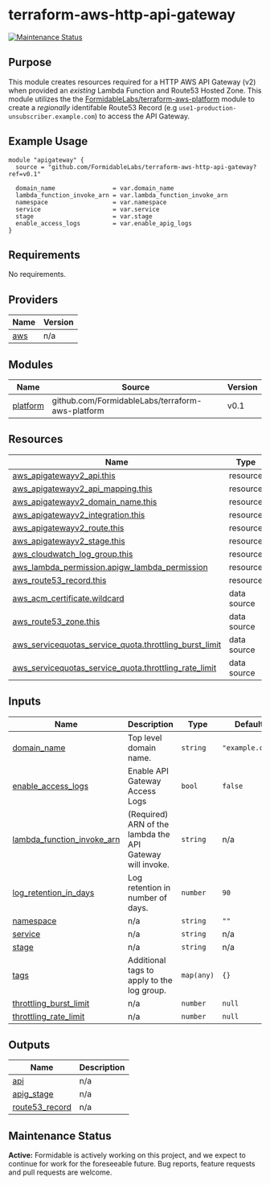# terraform-aws-http-api-gateway

[![Maintenance Status][maintenance-image]](#maintenance-status)

## Purpose

This module creates resources required for a HTTP AWS API Gateway (v2) when provided an _existing_ Lambda Function and Route53 Hosted Zone. This module utilizes the the [FormidableLabs/terraform-aws-platform](https://github.com/FormidableLabs/terraform-aws-platform) module to create a _regionally_ identifable Route53 Record (e.g `use1-production-unsubscriber.example.com`) to access the API Gateway.

## Example Usage

```
module "apigateway" {
  source = "github.com/FormidableLabs/terraform-aws-http-api-gateway?ref=v0.1"

  domain_name                = var.domain_name
  lambda_function_invoke_arn = var.lambda_function_invoke_arn
  namespace                  = var.namespace
  service                    = var.service
  stage                      = var.stage
  enable_access_logs         = var.enable_apig_logs
}

```

<!-- BEGIN_TF_DOCS -->

## Requirements

No requirements.

## Providers

| Name                                             | Version |
| ------------------------------------------------ | ------- |
| <a name="provider_aws"></a> [aws](#provider_aws) | n/a     |

## Modules

| Name                                                        | Source                                           | Version |
| ----------------------------------------------------------- | ------------------------------------------------ | ------- |
| <a name="module_platform"></a> [platform](#module_platform) | github.com/FormidableLabs/terraform-aws-platform | v0.1    |

## Resources

| Name                                                                                                                                                                 | Type        |
| -------------------------------------------------------------------------------------------------------------------------------------------------------------------- | ----------- |
| [aws_apigatewayv2_api.this](https://registry.terraform.io/providers/hashicorp/aws/latest/docs/resources/apigatewayv2_api)                                            | resource    |
| [aws_apigatewayv2_api_mapping.this](https://registry.terraform.io/providers/hashicorp/aws/latest/docs/resources/apigatewayv2_api_mapping)                            | resource    |
| [aws_apigatewayv2_domain_name.this](https://registry.terraform.io/providers/hashicorp/aws/latest/docs/resources/apigatewayv2_domain_name)                            | resource    |
| [aws_apigatewayv2_integration.this](https://registry.terraform.io/providers/hashicorp/aws/latest/docs/resources/apigatewayv2_integration)                            | resource    |
| [aws_apigatewayv2_route.this](https://registry.terraform.io/providers/hashicorp/aws/latest/docs/resources/apigatewayv2_route)                                        | resource    |
| [aws_apigatewayv2_stage.this](https://registry.terraform.io/providers/hashicorp/aws/latest/docs/resources/apigatewayv2_stage)                                        | resource    |
| [aws_cloudwatch_log_group.this](https://registry.terraform.io/providers/hashicorp/aws/latest/docs/resources/cloudwatch_log_group)                                    | resource    |
| [aws_lambda_permission.apigw_lambda_permission](https://registry.terraform.io/providers/hashicorp/aws/latest/docs/resources/lambda_permission)                       | resource    |
| [aws_route53_record.this](https://registry.terraform.io/providers/hashicorp/aws/latest/docs/resources/route53_record)                                                | resource    |
| [aws_acm_certificate.wildcard](https://registry.terraform.io/providers/hashicorp/aws/latest/docs/data-sources/acm_certificate)                                       | data source |
| [aws_route53_zone.this](https://registry.terraform.io/providers/hashicorp/aws/latest/docs/data-sources/route53_zone)                                                 | data source |
| [aws_servicequotas_service_quota.throttling_burst_limit](https://registry.terraform.io/providers/hashicorp/aws/latest/docs/data-sources/servicequotas_service_quota) | data source |
| [aws_servicequotas_service_quota.throttling_rate_limit](https://registry.terraform.io/providers/hashicorp/aws/latest/docs/data-sources/servicequotas_service_quota)  | data source |

## Inputs

| Name                                                                                                            | Description                                               | Type       | Default         | Required |
| --------------------------------------------------------------------------------------------------------------- | --------------------------------------------------------- | ---------- | --------------- | :------: |
| <a name="input_domain_name"></a> [domain_name](#input_domain_name)                                              | Top level domain name.                                    | `string`   | `"example.com"` |    no    |
| <a name="input_enable_access_logs"></a> [enable_access_logs](#input_enable_access_logs)                         | Enable API Gateway Access Logs                            | `bool`     | `false`         |    no    |
| <a name="input_lambda_function_invoke_arn"></a> [lambda_function_invoke_arn](#input_lambda_function_invoke_arn) | (Required) ARN of the lambda the API Gateway will invoke. | `string`   | n/a             |   yes    |
| <a name="input_log_retention_in_days"></a> [log_retention_in_days](#input_log_retention_in_days)                | Log retention in number of days.                          | `number`   | `90`            |    no    |
| <a name="input_namespace"></a> [namespace](#input_namespace)                                                    | n/a                                                       | `string`   | `""`            |    no    |
| <a name="input_service"></a> [service](#input_service)                                                          | n/a                                                       | `string`   | n/a             |   yes    |
| <a name="input_stage"></a> [stage](#input_stage)                                                                | n/a                                                       | `string`   | n/a             |   yes    |
| <a name="input_tags"></a> [tags](#input_tags)                                                                   | Additional tags to apply to the log group.                | `map(any)` | `{}`            |    no    |
| <a name="input_throttling_burst_limit"></a> [throttling_burst_limit](#input_throttling_burst_limit)             | n/a                                                       | `number`   | `null`          |    no    |
| <a name="input_throttling_rate_limit"></a> [throttling_rate_limit](#input_throttling_rate_limit)                | n/a                                                       | `number`   | `null`          |    no    |

## Outputs

| Name                                                                          | Description |
| ----------------------------------------------------------------------------- | ----------- |
| <a name="output_api"></a> [api](#output_api)                                  | n/a         |
| <a name="output_apig_stage"></a> [apig_stage](#output_apig_stage)             | n/a         |
| <a name="output_route53_record"></a> [route53_record](#output_route53_record) | n/a         |

<!-- END_TF_DOCS -->

[maintenance-image]: https://img.shields.io/badge/maintenance-active-green.svg?color=brightgreen&style=flat

## Maintenance Status

**Active:** Formidable is actively working on this project, and we expect to continue for work for the foreseeable future. Bug reports, feature requests and pull requests are welcome.
